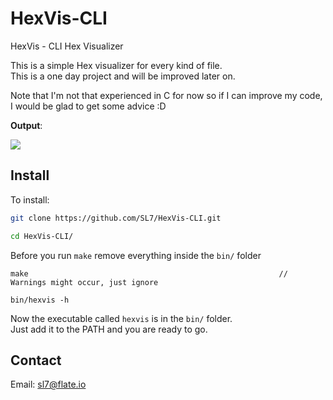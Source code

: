 # HexVis-CLI
HexVis - CLI Hex Visualizer

This is a simple Hex visualizer for every kind of file.  
This is a one day project and will be improved later on.  

Note that I'm not that experienced in C for now so if I can improve my code, I would be glad to get some advice :D

**Output**:  

![](https://i.imgur.com/jhSjY36.png)

## Install

To install:

```bash
git clone https://github.com/SL7/HexVis-CLI.git

cd HexVis-CLI/
```
Before you run `make` remove everything inside the `bin/` folder

```
make                                                        // Warnings might occur, just ignore

bin/hexvis -h
```

Now the executable called `hexvis` is in the `bin/` folder.  
Just add it to the PATH and you are ready to go.  

## Contact

Email: sl7@flate.io

